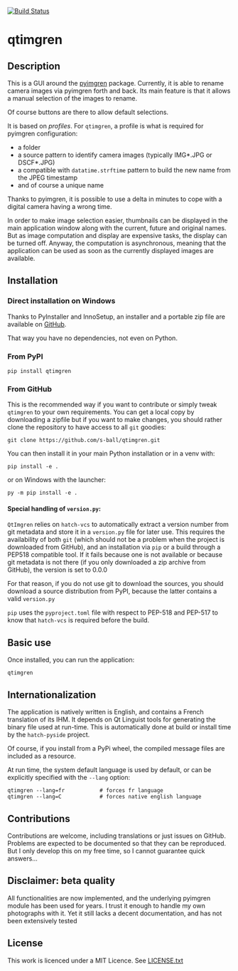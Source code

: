 [![Build Status](https://travis-ci.com/s-ball/qtimgren.svg?branch=master)](https://travis-ci.com/s-ball/qtimgren)
<!-- [![codecov](https://codecov.io/gh/s-ball/MockSelector/branch/master/graph/badge.svg)](https://codecov.io/gh/s-ball/MockSelector)
-->
# qtimgren

## Description

This is a GUI around the [pyimgren](https://pypi.org/project/pyimgren/) package.
Currently, it is able to rename camera images
via pyimgren forth and back. Its main feature is that it allows a manual
selection of the images to rename.

Of course buttons are there to allow default selections.

It is based on *profiles*. For `qtimgren`, a profile is what is required for
pyimgren configuration:

* a folder
* a source pattern to identify camera images (typically IMG*.JPG or DSCF*.JPG)
* a compatible with `datatime.strftime` pattern to build the new name from
the JPEG timestamp
* and of course a unique name

Thanks to pyimgren, it is possible to use a delta in minutes to cope with
a digital camera having a wrong time.

In order to make image selection easier, thumbnails can be displayed in the
main application window along with the current, future and original names. But
as image computation and display are expensive tasks, the display can be
turned off. Anyway, the computation is asynchronous, meaning that the
application can be used as soon as the currently displayed images are 
available.

## Installation

### Direct installation on Windows

Thanks to PyInstaller and InnoSetup, an installer and a portable zip file
are available on [GitHub](https://github.com/s-ball/qtimgren/releases).

That way you have no dependencies, not even on Python.

### From PyPI

    pip install qtimgren

### From GitHub

This is the recommended way if you want to contribute or simply tweak
`qtimgren` to your own requirements. You can get a local copy by
downloading a zipfile but if you want to make changes, you should
 rather clone the repository to have access to all `git` goodies:

    git clone https://github.com/s-ball/qtimgren.git

You can then install it in your main Python installation or in a venv with:

    pip install -e .

or on Windows with the launcher:

    py -m pip install -e .
    
#### Special handling of `version.py`:

`QtImgren` relies on `hatch-vcs` to automatically extract a
version number from git metadata and store it in a `version.py` file
for later use. This requires the availability of both `git` (which should
not be a problem when the project is downloaded from GitHub), and
an installation via `pip` or a build through a PEP518 compatible tool.
If it fails because one is not available or because
git metadata is not there (if you only downloaded a zip archive from
GitHub), the version is set to 0.0.0

For that reason, if you do not use git to download the sources, you
should download a source distribution from PyPI, because the latter
contains a valid `version.py`

`pip` uses the `pyproject.toml` file with respect to PEP-518 and
PEP-517 to know that `hatch-vcs` is required before the build.

## Basic use

Once installed, you can run the application:

    qtimgren
   
## Internationalization

The application is natively written is English, and contains a French
translation of its IHM. It depends on Qt Linguist tools for generating the
binary file used at run-time. This is automatically done at build or install
time by the `hatch-pyside` project.

Of course, if you install from a PyPi wheel, the compiled message files are
included as a resource.

At run time, the system default language is used by default, or can be
explicitly specified with the `--lang` option:

    qtimgren --lang=fr           # forces fr language
    qtimgren --lang=C            # forces native english language

## Contributions

Contributions are welcome, including translations or just issues on GitHub.
Problems are expected to be documented so that they can be reproduced. But
I only develop this on my free time, so I cannot guarantee quick answers...

## Disclaimer: beta quality

All functionalities are now implemented, and the underlying pyimgren module
has been used for years. I trust it enough to handle my own photographs
with it. Yet it still lacks a decent documentation, and
has not been extensively tested

## License

This work is licenced under a MIT Licence. See [LICENSE.txt](https://raw.githubusercontent.com/s-ball/MockSelector/master/LICENCE.txt)
